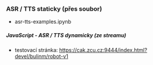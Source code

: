 ### ASR / TTS staticky (přes soubor)

- asr-tts-examples.ipynb

##### JavaScript - ASR / TTS dynamicky (ze streamu)

- testovací stránka: https://cak.zcu.cz:9444/index.html?devel/bulinm/robot-v1